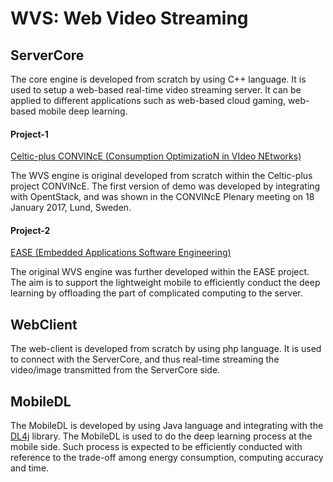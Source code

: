 # WVS: Web Video Streaming


## ServerCore
The core engine is developed from scratch by using C++ language. It is used to setup a web-based real-time video streaming server. It can be applied to different applications such as web-based cloud gaming, web-based mobile deep learning.

#### Project-1 

[Celtic-plus CONVINcE (Consumption OptimizatioN in VIdeo NEtworks)](https://convince.wp.tem-tsp.eu/home/)

The WVS engine is original developed from scratch within the Celtic-plus project CONVINcE. The first version of demo was developed by integrating with OpentStack, and was shown in the CONVINcE Plenary meeting on 18 January 2017, Lund, Sweden.

#### Project-2 

[EASE (Embedded Applications Software Engineering)](http://ease.cs.lth.se/)

The original WVS engine was further developed within the EASE project. The aim is to support the lightweight mobile to efficiently conduct the deep learning by offloading the part of complicated computing to the server.

## WebClient
The web-client is developed from scratch by using php language. It is used to connect with the ServerCore, and thus real-time streaming the video/image transmitted from the ServerCore side.

## MobileDL
The MobileDL is developed by using Java language and integrating with the [DL4j](https://deeplearning4j.org/android) library. The MobileDL is used to do the deep learning process at the mobile side. Such process is expected to be efficiently conducted with reference to the trade-off among energy consumption, computing accuracy and time.

